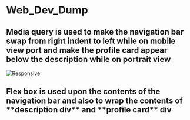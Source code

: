 # Web_Dev_Dump
<h2>Media query is used to make the navigation bar swap from right indent to left while on mobile view port and make the profile card appear below the description while on portrait view<br></h2>


  ![Responsive](https://github.com/DedSec2050/Web_Dev_Dump/assets/119126965/6ad5ac39-63f7-40c0-b903-7741758f1b5c)

<h2>
Flex box is used upon the contents of the navigation bar and also to wrap the contents of **description div** and **profile card** div  </h2>
